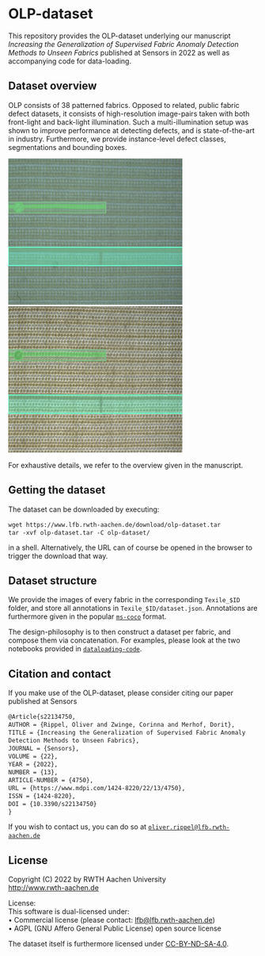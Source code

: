 # OLP-dataset

This repository provides the OLP-dataset underlying our manuscript *Increasing the Generalization of Supervised Fabric Anomaly Detection Methods to Unseen Fabrics* published at Sensors in 2022 as well as accompanying code for data-loading.

## Dataset overview

OLP consists of 38 patterned fabrics.
Opposed to related, public fabric defect datasets, it consists of high-resolution image-pairs taken with both front-light and back-light illumination.
Such a multi-illumination setup was shown to improve performance at detecting defects, and is state-of-the-art in industry.
Furthermore, we provide instance-level defect classes, segmentations and bounding boxes.

![front-light](./images/31-fl.png)![back-light](./images/31-bl.png)

For exhaustive details, we refer to the overview given in the manuscript.

## Getting the dataset

The dataset can be downloaded by executing:

```
wget https://www.lfb.rwth-aachen.de/download/olp-dataset.tar
tar -xvf olp-dataset.tar -C olp-dataset/
```
in a shell.
Alternatively, the URL can of course be opened in the browser to trigger the download that way.

## Dataset structure
We provide the images of every fabric in the corresponding `Texile_$ID` folder, and store all annotations in `Texile_$ID/dataset.json`.
Annotations are furthermore given in the popular [`ms-coco`](https://cocodataset.org/) format.

The design-philosophy is to then construct a dataset per fabric, and compose them via concatenation.
For examples, please look at the two notebooks provided in [`dataloading-code`](dataloading-code).

## Citation and contact

If you make use of the OLP-dataset, please consider citing our paper published at Sensors

```
@Article{s22134750,
AUTHOR = {Rippel, Oliver and Zwinge, Corinna and Merhof, Dorit},
TITLE = {Increasing the Generalization of Supervised Fabric Anomaly Detection Methods to Unseen Fabrics},
JOURNAL = {Sensors},
VOLUME = {22},
YEAR = {2022},
NUMBER = {13},
ARTICLE-NUMBER = {4750},
URL = {https://www.mdpi.com/1424-8220/22/13/4750},
ISSN = {1424-8220},
DOI = {10.3390/s22134750}
}
```

If you wish to contact us, you can do so at [`oliver.rippel@lfb.rwth-aachen.de`](mailto:oliver.rippel@lfb.rwth-aachen.de)


## License

Copyright (C) 2022 by RWTH Aachen University                      
http://www.rwth-aachen.de                                             
                                                                         
License:                                                                                                                                       
This software is dual-licensed under:                                 
• Commercial license (please contact: lfb@lfb.rwth-aachen.de)         
• AGPL (GNU Affero General Public License) open source license 

The dataset itself is furthermore licensed under [CC-BY-ND-SA-4.0](https://creativecommons.org/licenses/by-nc-sa/4.0/).